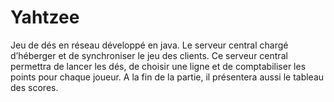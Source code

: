 # Yahtzee
Jeu de dés en réseau développé en java.
Le serveur central chargé d’héberger et de synchroniser le jeu des clients.
Ce serveur central permettra de lancer les dés, de choisir une ligne et de comptabiliser les points pour chaque joueur. A la fin de la partie, il présentera aussi le tableau des scores.

